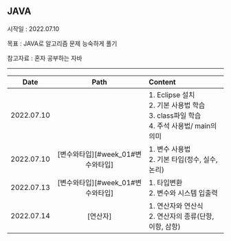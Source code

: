 ## JAVA

시작일 : 2022.07.10

목표 : JAVA로 알고리즘 문제 능숙하게 풀기

참고자료 : 혼자 공부하는 자바

---

| Date       | Path                    | Content                                                                     |
|:----------:|:-----------------------:|:--------------------------------------------------------------------------- |
| 2022.07.10 |                         | 1. Eclipse 설치<br />2. 기본 사용법 학습<br />3. class파일 학습<br />4. 주석 사용법/ main의 의미 |
| 2022.07.10 | [변수와타입][#week_01#변수와타입] | 1. 변수 사용법<br />2. 기본 타입(정수, 실수, 논리)                                         |
| 2022.07.13 | [변수와타입][#week_01#변수와타입] | 1. 타입변환<br />2. 변수와 시스템 입출력                                                 |
| 2022.07.14 | [연산자]                   | 1. 연산자와 연산식<br/>2. 연산자의 종류(단항, 이항, 삼항)                                      |
